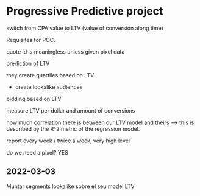 # Progressive Predictive project

switch from CPA value to LTV (value of conversion along time)

Requisites for POC.

quote id is meaningless unless given pixel data

prediction of LTV

they create quartiles based on LTV
+ create lookalike audiences

bidding based on LTV

measure LTV per dollar
and amount of conversions

how much correlation there is between our LTV model and theirs --> this is described by the R^2 metric of the regression model.

report every week / twice a week, very high level

do we need a pixel? YES

## 2022-03-03

Muntar segments lookalike sobre el seu model LTV